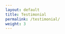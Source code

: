 ```yaml
---
layout: default
title: Testimonial
permalink: /testimonial/
weight: 3
---
```


<style>
  .linkedin-icon {
    color: #999;
    transition: color 0.3s ease;
  }
  .linkedin-icon:hover {
    color: #007bb5;
  }

  .jabatan-badge {
  display: inline-block;
  font-size: 0.85rem;
  padding: 2px 8px;
  border-radius: 4px;
  color: #fff;           /* teks putih biar kontras */
  margin-left: 6px;
}

.badge-leader { background: #007bb5; }        /* Biru */
.badge-manager { background: #28a745; }       /* Hijau */
.badge-senior-staff { background: #343a40; }  /* Hitam */
.badge-staff { background: #6c757d; }         /* Abu-abu gelap */

<div class="card-columns m-3 mt-5">

  {% for project in site.data.testimonial %}
    <div class="wow animated fadeIn" data-wow-delay=".15s">
      <div class="card text-themed project">
        {% if project.image %}
          <img id="{{ project.name | slugify }}-img" class="card-img-top" src="{{ project.image }}" alt="{{ project.name }}" />
        {% endif %}
        <div class="card-body">
          <h5 id="{{ project.name | slugify }}-name" class="card-title">
            {{ project.name }}
            {% if project.level %}
              <span class="jabatan-badge 
                {% case project.level | downcase %}
                  {% when 'leader' %}badge-leader
                  {% when 'manager' %}badge-manager
                  {% when 'senior staff' %}badge-senior-staff
                  {% when 'staff' %}badge-staff
                  {% else %}badge-staff
                {% endcase %}
              ">{{ project.level }}</span>
            {% endif %}
          </h5>
          {% if project.jabatan %}
            <p id="{{ project.name | slugify }}-desc" class="card-text" style="font-size: 0.78rem; color: #555; margin-top: 0.25rem;">
              {{ project.jabatan }}
            </p>
          {% endif %}
          {% if project.linkedin %}
            <a href="https://www.linkedin.com/in/{{ project.linkedin }}" target="_blank" rel="noopener noreferrer" class="linkedin-icon" style="margin-right: 7px;">
              <i class="fab fa-linkedin-in"></i>
            </a><br>
          {% endif %}
          <p id="{{ project.name | slugify }}-testimonial" class="card-text" style="font-size: 0.84rem; margin-top: 0.5rem;">&ldquo;{{ project.testimonial | newline_to_br }}&rdquo;</p>
        </div>
      </div>
    </div>
  {% endfor %}

</div>
